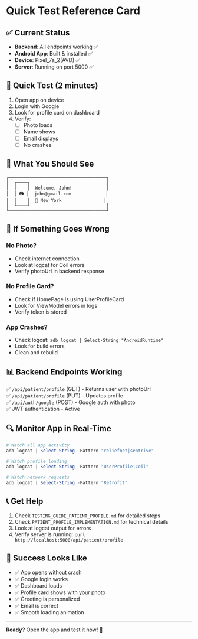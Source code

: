 # Quick Test Reference Card

## ✅ Current Status
- **Backend**: All endpoints working ✅
- **Android App**: Built & installed ✅
- **Device**: Pixel_7a_2(AVD) ✅
- **Server**: Running on port 5000 ✅

## 🎯 Quick Test (2 minutes)

1. Open app on device
2. Login with Google
3. Look for profile card on dashboard
4. Verify:
   - [ ] Photo loads
   - [ ] Name shows
   - [ ] Email displays
   - [ ] No crashes

## 📱 What You Should See

```
┌─────────────────────────────────────┐
│  ┌────┐                             │
│  │    │  Welcome, John!             │
│  │ 📷 │  john@gmail.com             │
│  │    │  📍 New York                │
│  └────┘                             │
└─────────────────────────────────────┘
```

## 🐛 If Something Goes Wrong

### No Photo?
- Check internet connection
- Look at logcat for Coil errors
- Verify photoUrl in backend response

### No Profile Card?
- Check if HomePage is using UserProfileCard
- Look for ViewModel errors in logs
- Verify token is stored

### App Crashes?
- Check logcat: `adb logcat | Select-String "AndroidRuntime"`
- Look for build errors
- Clean and rebuild

## 📊 Backend Endpoints Working

✅ `/api/patient/profile` (GET) - Returns user with photoUrl  
✅ `/api/patient/profile` (PUT) - Updates profile  
✅ `/api/auth/google` (POST) - Google auth with photo  
✅ JWT authentication - Active

## 🔍 Monitor App in Real-Time

```powershell
# Watch all app activity
adb logcat | Select-String -Pattern "reliefnet|sentrive"

# Watch profile loading
adb logcat | Select-String -Pattern "UserProfile|Coil"

# Watch network requests
adb logcat | Select-String -Pattern "Retrofit"
```

## 📞 Get Help

1. Check `TESTING_GUIDE_PATIENT_PROFILE.md` for detailed steps
2. Check `PATIENT_PROFILE_IMPLEMENTATION.md` for technical details
3. Look at logcat output for errors
4. Verify server is running: `curl http://localhost:5000/api/patient/profile`

## 🎉 Success Looks Like

- ✅ App opens without crash
- ✅ Google login works
- ✅ Dashboard loads
- ✅ Profile card shows with your photo
- ✅ Greeting is personalized
- ✅ Email is correct
- ✅ Smooth loading animation

---

**Ready?** Open the app and test it now! 🚀
